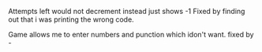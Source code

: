 Attempts left would not decrement instead just shows -1
Fixed by finding out that i was printing the wrong code.

Game allows me to enter numbers and punction which idon't want.
fixed by -